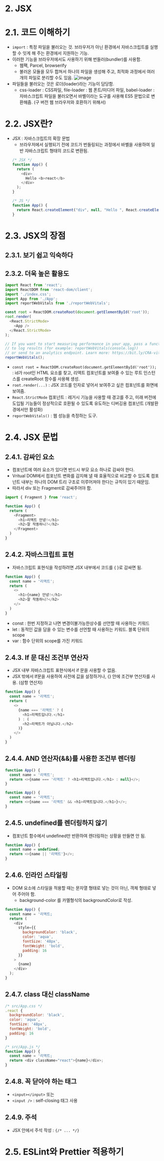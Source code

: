# 2. JSX
# 2.1. 코드 이해하기
- `import` : 특정 파일을 불러오는 것. 브라우저가 아닌 환경에서 자바스크립트를 실행할 수 잇게 해 주는 환경에서 지원하는 기능.
- 이러한 기능을 브라우저에서도 사용하기 위해 번들러(bundler)를 사용함.
  + 웹팩, Parcel, browserify
  + 불러온 모듈을 모두 합쳐서 하나의 파일을 생성해 주고, 최적화 과정에서 여러 개의 파일로 분리할 수도 있음.
  ![image](https://github.com/led156/TIL/assets/67251510/db846aef-1815-4a49-86d0-0df2fa81f596)
- 파일들을 불러오는 것은 로더(loader)라는 기능이 담당함.
  + css-loader : CSS파일, file-loader : 웹 폰트/미디어 파일, babel-loader : 자바스크립트 파일을 불러오면서 바벨이라는 도구를 사용해 ES5 문법으로 변환해줌. (구 버전 웹 브라우저와 호환하기 위해서)
 
# 2.2. JSX란?
- JSX : 자바스크립트의 확장 문법
  + 브라우저에서 실행되기 전에 코드가 번들링되는 과정에서 바벨을 사용하여 일반 자바스크립트 형태의 코드로 변환됨.
  ```js
  /* JSX */
  function App() {
    return (
      <div>
        Hello <b>react</b>
      </div>
    );
  }
  
  /* JS */
  function App() {
    return React.createElement("div", null, "Hello ", React.createElement("b", null, "react"));
  }
  ```
 
# 2.3. JSX의 장점
## 2.3.1. 보기 쉽고 익숙하다

## 2.3.2. 더욱 높은 활용도
```js
import React from 'react';
import ReactDOM from 'react-dom/client';
import './index.css';
import App from './App';
import reportWebVitals from './reportWebVitals';

const root = ReactDOM.createRoot(document.getElementById('root'));
root.render(
  <React.StrictMode>
    <App />
  </React.StrictMode>
);

// If you want to start measuring performance in your app, pass a function
// to log results (for example: reportWebVitals(console.log))
// or send to an analytics endpoint. Learn more: https://bit.ly/CRA-vitals
reportWebVitals();
```
- `const root = ReactDOM.createRoot(document.getElementById('root'));` : id가 root인 HTML 요소를 찾고, 리액트 컴포넌트를 보여줄 수 있는 루트 인스턴스를 createRoot 함수를 사용해 생성.
- `root.render(...)` : JSX 코드를 인자로 넣어서 보여주고 싶은 컴포넌트를 화면에 보여줌.
- `React.StrictMode` 컴포넌트 : 레거시 기능을 사용할 때 경고를 주고, 미래 버전에 도입될 기능들이 정상적으로 호환될 수 있도록 유도하는 디버깅용 컴포넌트 (개발환경에서만 활성화)
- `reportWebVitals()` : 웹 성능을 측정하는 도구.

# 2.4. JSX 문법
## 2.4.1. 감싸인 요소
- 컴포넌트에 여러 요소가 있다면 반드시 부모 요소 하나로 감싸야 한다.
- Vritual DOM에서 컴포넌트 변화를 감지해 낼 때 효율적으로 비교할 수 있도록 컴포넌트 내부는 하나의 DOM 트리 구조로 이루어져야 한다는 규칙이 있기 때문임.
- 따라서 div 또는 Fragment로 감싸주어야 함.
```js
import { Fragment } from 'react';

function App() {
  return (
    <Fragment>
      <h1>리액트 안녕!</h1>
      <h2>잘 작동하니?</h2>
    </Fragment>
  )
}
```

## 2.4.2. 자바스크립트 표현
- 자바스크립트 표현식을 작성하려면 JSX 내부에서 코드를 { }로 감싸면 됨.
```js
function App() {
  const name = '리액트';
  return (
    <>
      <h1>{name} 안녕!</h1>
      <h2>잘 작동하니?</h2>
    </>
  )
}
```
- const : 한번 지정하고 나면 변경이불가능한상수를 선언할 때 사용하는 키워드
- let : 동적인 값을 담을 수 있는 변수를 선언할 때 사용하는 키워드. 블록 단위의 scope
- var : 함수 단위의 scope를 가진 키워드

## 2.4.3. If 문 대신 조건부 연산자
- JSX 내부 자바스크립트 표현식에서 if 문을 사용할 수 없음.
- JSX 밖에서 If문을 사용하여 사전에 값을 설정하거나, {} 안에 조건부 연산자를 사용. (삼항 연산자)
```js
function App() {
  const name = '리액트';
  return (
    <>
      {name === '리액트' ? (
        <h1>리액트입니다.</h1>
      ) : (
        <h2>리액트가 아닙니다.</h2>
      )}
    </>
  )
}
```

## 2.4.4. AND 연산자(&&)를 사용한 조건부 렌더링
```js
function App() {
  const name = '리액트';
  return <>{name === '리액트' ? <h1>리액트입니다.</h1> : null}</>;
}

function App() {
  const name = '리액트';
  return <>{name === '리액트' && <h1>리액트입니다.</h1>}</>;
}
```


## 2.4.5. undefined를 렌더링하지 않기
- 컴포넌트 함수에서 undefined만 반환하여 렌더링하는 상황을 만들면 안 됨.
```js
function App() {
  const name = undefined;
  return <>{name || '리액트'}</>;
}
```

## 2.4.6. 인라인 스타일링
- DOM 요소에 스타일을 적용할 때는 문자열 형태로 넣는 것이 아닌, 객체 형태로 넣어 주어야 함.
  + background-color 를 카멜형식의 backgroundColor로 작성.
```js
function App() {
  const name = '리액트;
  return (
    <div
      style={{
        backgroundColor: 'black',
        color: 'aqua',
        fontSize: '48px',
        fontWeight: 'bold',
        padding: 16
      }}
    >
      {name}
    </div>
  );
}
```

## 2.4.7. class 대신 className
```js
/* src/App.css */
.react {
  backgroundColor: 'black',
  color: 'aqua',
  fontSize: '48px',
  fontWeight: 'bold',
  padding: 16
}

/* src/App.js */
function App() {
  const name = '리액트;
  return <div className="react">{name}</div>;
}
```

## 2.4.8. 꼭 닫아야 하는 태그
- `<input></input>` 또는
- `<input />` : self-closing 태그 사용

## 2.4.9. 주석
- JSX 안에서 주석 작성 : `{/* ... */}`

# 2.5. ESLint와 Prettier 적용하기





